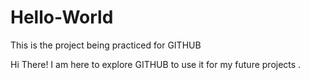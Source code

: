 # Hello-World
This is the project being practiced for GITHUB 

Hi There! I am here to explore GITHUB to use it for my future projects . 
